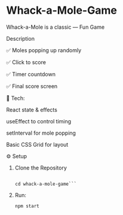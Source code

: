 # Whack-a-Mole-Game
Whack-a-Mole is a classic — Fun Game

Description

✅ Moles popping up randomly

✅ Click to score

✅ Timer countdown

✅ Final score screen

🧩 Tech:

React state & effects

useEffect to control timing

setInterval for mole popping

Basic CSS Grid for layout

⚙️ Setup

1. Clone the Repository

   ```git clone https://github.com/hema-kg/Whack-a-Mole-Game.git
   
   cd whack-a-mole-game```

2. Run:
   
   ```npm start```
